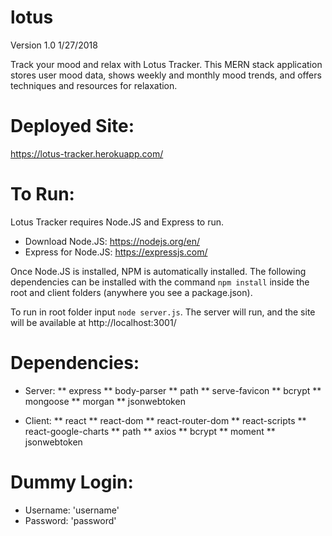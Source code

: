 # lotus
Version 1.0 1/27/2018

Track your mood and relax with Lotus Tracker. This MERN stack application stores user mood data, shows weekly and monthly mood trends, and offers techniques and resources for relaxation.

# Deployed Site:
https://lotus-tracker.herokuapp.com/

# To Run:
Lotus Tracker requires Node.JS and Express to run.
* Download Node.JS: https://nodejs.org/en/
* Express for Node.JS: https://expressjs.com/

Once Node.JS is installed, NPM is automatically installed. The following dependencies can be installed with the command `npm install` inside the root and client folders (anywhere you see a package.json).

To run in root folder input `node server.js`. The server will run, and the site will be available at http://localhost:3001/

# Dependencies:
* Server:
** express
** body-parser
** path
** serve-favicon
** bcrypt
** mongoose
** morgan
** jsonwebtoken

* Client:
** react
** react-dom
** react-router-dom
** react-scripts
** react-google-charts
** path
** axios
** bcrypt
** moment
** jsonwebtoken

# Dummy Login:
* Username: 'username'
* Password: 'password'
